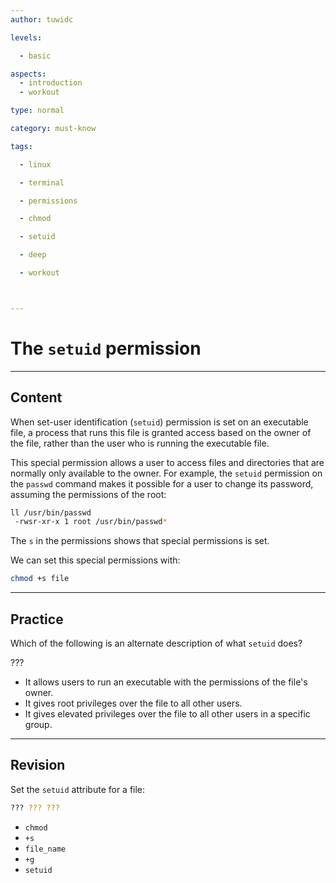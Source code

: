 ```yaml
---
author: tuwidc

levels:

  - basic

aspects:
  - introduction
  - workout

type: normal

category: must-know

tags:

  - linux

  - terminal

  - permissions

  - chmod

  - setuid

  - deep

  - workout



---
```


# The `setuid` permission

---
## Content

When set-user identification (`setuid`) permission is set on an executable file, a process that runs this file is granted access based on the owner of the file, rather than the user who is running the executable file.

This special permission allows a user to access files and directories that are normally only available to the owner. For example, the `setuid` permission on the `passwd` command makes it possible for a user to change its password, assuming the permissions of the root:
```bash
ll /usr/bin/passwd
 -rwsr-xr-x 1 root /usr/bin/passwd*
```
The `s` in the permissions shows that special permissions is set.

We can set this special permissions with:

```bash
chmod +s file
```

---
## Practice

Which of the following is an alternate description of what `setuid` does?

???

* It allows users to run an executable with the permissions of the file's owner.
* It gives root privileges over the file to all other users.
* It gives elevated privileges over the file to all other users in a specific group.

---
## Revision

Set the `setuid` attribute for a file:
```bash
??? ??? ???
```

* `chmod`
* `+s`
* `file_name`
* `+g`
* `setuid`

 
 
 
